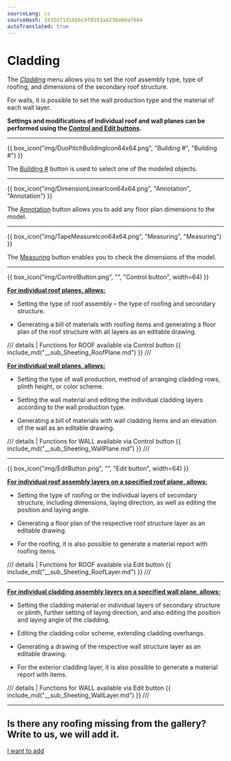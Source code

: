 ```yaml
---
sourceLang: cs
sourceHash: 2435d71d16bbc9f8593a4230a60a7684
autoTranslated: true
---
```


# Cladding

<p>The <u><i>Cladding</i></u> menu allows you to set the roof assembly type, type of roofing, and dimensions of the secondary roof structure.</p>

<p>For walls, it is possible to set the wall production type and the material of each wall layer.</p>

<p><b>Settings and modifications of individual roof and wall planes can be performed using the <u>Control and Edit buttons</u>.</b></p>

<hr class="main">

{{ box_icon("img/DuoPitchBuildingIcon64x64.png", "Building #", "Building #") }}

<p>The <u>Building #</u> button is used to select one of the modeled objects.</p>

<hr class="main">

{{ box_icon("img/DimensionLinearIcon64x64.png", "Annotation", "Annotation") }}

<p>The <u>Annotation</u> button allows you to add any floor plan dimensions to the model.</p>

<hr class="main">

{{ box_icon("img/TapeMeasureIcon64x64.png", "Measuring", "Measuring") }}

<p>The <u>Measuring</u> button enables you to check the dimensions of the model.</p>

<hr class="main">

{{ box_icon("img/ControlButton.png", "", "Control button", width=64) }}

<p><b><u>For individual roof planes, allows:</u></b></p>
<ul>
  <li><p>Setting the type of roof assembly – the type of roofing and secondary structure.</p></li>
  <li><p>Generating a bill of materials with roofing items and generating a floor plan of the roof structure with all layers as an editable drawing.</p></li>
</ul>

/// details | Functions for ROOF available via Control button
{{ include_md("__sub_Sheeting_RoofPlane.md") }}
///


<p><b><u>For individual wall planes, allows:</u></b></p>
<ul>
<li><p>Setting the type of wall production, method of arranging cladding rows, plinth height, or color scheme.</p></li>
<li><p>Setting the wall material and editing the individual cladding layers according to the wall production type.</p></li>
<li><p>Generating a bill of materials with wall cladding items and an elevation of the wall as an editable drawing.</p></li>
</ul>

/// details | Functions for WALL available via Control button
{{ include_md("__sub_Sheeting_WallPlane.md") }}
///


<hr class="main">

{{ box_icon("img/EditButton.png", "", "Edit button", width=64) }}

<p><b><u>For individual roof assembly layers on a specified roof plane, allows:</u></b></p>
<ul>
  <li><p>Setting the type of roofing or the individual layers of secondary structure, including dimensions, laying direction, as well as editing the position and laying angle.</p></li>
  <li><p>Generating a floor plan of the respective roof structure layer as an editable drawing.</p></li>
  <li><p>For the roofing, it is also possible to generate a material report with roofing items.</p></li>
</ul>

/// details | Functions for ROOF available via Edit button
{{ include_md("__sub_Sheeting_RoofLayer.md") }}
///


<hr class="main">


<p><b><u>For individual cladding assembly layers on a specified wall plane, allows:</u></b></p>
<ul>
<li><p>Setting the cladding material or individual layers of secondary structure or plinth, further setting of laying direction, and also editing the position and laying angle of the cladding.</p></li>
<li><p>Editing the cladding color scheme, extending cladding overhangs.</p></li> 
<li><p>Generating a drawing of the respective wall structure layer as an editable drawing.</p></li>
<li><p>For the exterior cladding layer, it is also possible to generate a material report with items.</p></li>
</ul>

/// details | Functions for WALL available via Edit button
{{ include_md("__sub_Sheeting_WallLayer.md") }}
///


<hr class="main">

<h2>Is there any roofing missing from the gallery? Write to us, we will add it.</h2>
<a href="mailto:jiri.podval@histruct.com?subject=Query regarding HiStruct building configurator" class="btn">
  I want to add
</a>

<!-- product: HiStruct Building Configurator -->